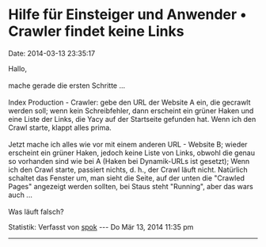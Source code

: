 Hilfe für Einsteiger und Anwender • Crawler findet keine Links
==============================================================

Date: 2014-03-13 23:35:17

Hallo,\
\
mache gerade die ersten Schritte \...\
\
Index Production - Crawler: gebe den URL der Website A ein, die gecrawlt
werden soll; wenn kein Schreibfehler, dann erscheint ein grüner Haken
und eine Liste der Links, die Yacy auf der Startseite gefunden hat. Wenn
ich den Crawl starte, klappt alles prima.\
\
Jetzt mache ich alles wie vor mit einem anderen URL - Website B; wieder
erscheint ein grüner Haken, jedoch keine Liste von Links, obwohl die
genau so vorhanden sind wie bei A (Haken bei Dynamik-URLs ist gesetzt);
Wenn ich den Crawl starte, passiert nichts, d. h., der Crawl läuft
nicht. Natürlich schaltet das Fenster um, man sieht die Seite, auf der
unten die \"Crawled Pages\" angezeigt werden sollten, bei Staus steht
\"Running\", aber das wars auch \...\
\
Was läuft falsch?

Statistik: Verfasst von
[spok](http://forum.yacy-websuche.de/memberlist.php?mode=viewprofile&u=9379)
--- Do Mär 13, 2014 11:35 pm

------------------------------------------------------------------------
